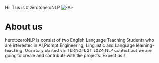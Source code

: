 Hi! This is # zerotoheroNLP
![-Aı-](https://github.com/yeneralacyr/zerotoheroNLP/assets/73491058/f41b06c0-6f39-4336-b814-85847074e861)


About us
=======
herotozeroNLP is consist of two English Language Teaching Students who are interested in AI,Prompt Engineering, Linguistic and Language learning-teaching. Our story started via TEKNOFEST 2024 NLP contest but we are going to create and contribute with the projects. Expect us !

